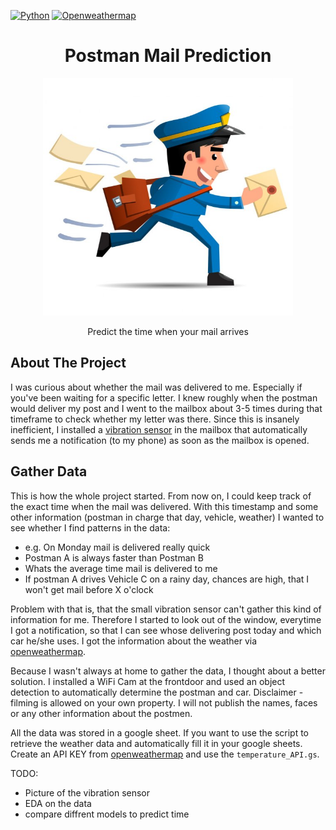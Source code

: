 [![Python](https://img.shields.io/badge/Language-Python3.x-blue.svg?style=flat-square&logo=Python&logoColor=white)](https://www.python.org/) 
[![Openweathermap](https://img.shields.io/badge/API-Openweathermap-green.svg?style=flat-square)](https://openweathermap.org/) 


<h1 align="center">Postman Mail Prediction</h1>
<p align="center">
  <a> 
    <img src="https://github.com/DanielGuo1/postman_mail_prediction/blob/main/images/postman.jpeg" alt="Logo" width="400" height="380" >
  </a>
  <p align="center">
    Predict the time when your mail arrives
  </p>
</p>

## About The Project
I was curious about whether the mail was delivered to me. Especially if you've been waiting for a specific letter. I knew roughly when the postman would deliver my post and I went to the mailbox about 3-5 times during that timeframe to check whether my letter was there. Since this is insanely inefficient, I installed a [vibration sensor](https://www.aqara.com/us/vibration_sensor.html) in the mailbox that automatically sends me a notification (to my phone) as soon as the mailbox is opened.

## Gather Data
This is how the whole project started. From now on, I could keep track of the exact time when the mail was delivered. With this timestamp and some other information (postman in charge that day, vehicle, weather) I wanted to see whether I find patterns in the data:
* e.g. On Monday mail is delivered really quick
* Postman A is always faster than Postman B
* Whats the average time mail is delivered to me
* If postman A drives Vehicle C on a rainy day, chances are high, that I won't get mail before X o'clock

Problem with that is, that the small vibration sensor can't gather this kind of information for me. Therefore I started to look out of the window, everytime I got a notification, so that I can see whose delivering post today and which car he/she uses. I got the information about the weather via [openweathermap](https://openweathermap.org/).

Because I wasn't always at home to gather the data, I thought about a better solution. I installed a WiFi Cam at the frontdoor and used an object detection to automatically determine the postman and car. Disclaimer - filming is allowed on your own property. I will not publish the names, faces or any other information about the postmen.

All the data was stored in a google sheet. If you want to use the script to retrieve the weather data and automatically fill it in your google sheets. Create an API KEY from [openweathermap](https://openweathermap.org/) and use the `temperature_API.gs`.

TODO:
- Picture of the vibration sensor
- EDA on the data
- compare diffrent models to predict time 


